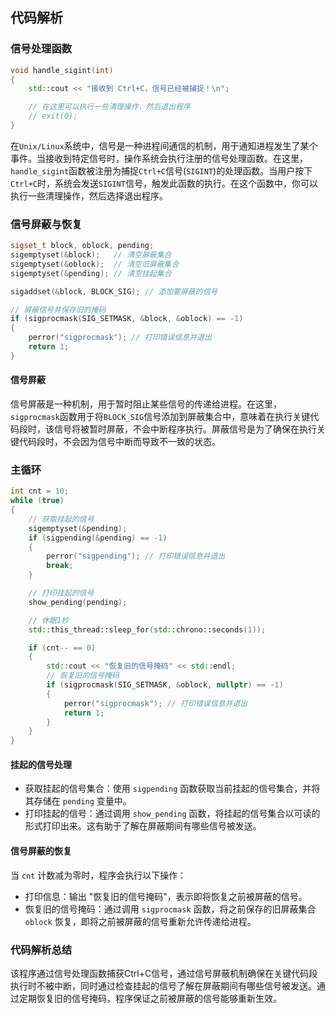 ## 代码解析

### 信号处理函数

```cpp
void handle_sigint(int)
{
    std::cout << "接收到 Ctrl+C，信号已经被捕捉！\n";

    // 在这里可以执行一些清理操作，然后退出程序
    // exit(0);
}
```

在`Unix/Linux`系统中，信号是一种进程间通信的机制，用于通知进程发生了某个事件。当接收到特定信号时，操作系统会执行注册的信号处理函数。在这里，`handle_sigint`函数被注册为捕捉`Ctrl+C`信号(`SIGINT`)的处理函数。当用户按下`Ctrl+C`时，系统会发送`SIGINT`信号，触发此函数的执行。在这个函数中，你可以执行一些清理操作，然后选择退出程序。

### 信号屏蔽与恢复

```cpp
sigset_t block, oblock, pending;
sigemptyset(&block);   // 清空屏蔽集合
sigemptyset(&oblock);  // 清空旧屏蔽集合
sigemptyset(&pending); // 清空挂起集合

sigaddset(&block, BLOCK_SIG); // 添加要屏蔽的信号

// 屏蔽信号并保存旧的掩码
if (sigprocmask(SIG_SETMASK, &block, &oblock) == -1)
{
    perror("sigprocmask"); // 打印错误信息并退出
    return 1;
}
```

#### 信号屏蔽

信号屏蔽是一种机制，用于暂时阻止某些信号的传递给进程。在这里，`sigprocmask`函数用于将`BLOCK_SIG`信号添加到屏蔽集合中，意味着在执行关键代码段时，该信号将被暂时屏蔽，不会中断程序执行。屏蔽信号是为了确保在执行关键代码段时，不会因为信号中断而导致不一致的状态。

### 主循环

```cpp
int cnt = 10;
while (true)
{
    // 获取挂起的信号
    sigemptyset(&pending);
    if (sigpending(&pending) == -1)
    {
        perror("sigpending"); // 打印错误信息并退出
        break;
    }

    // 打印挂起的信号
    show_pending(pending);

    // 休眠1秒
    std::this_thread::sleep_for(std::chrono::seconds(1));

    if (cnt-- == 0)
    {
        std::cout << "恢复旧的信号掩码" << std::endl;
        // 恢复旧的信号掩码
        if (sigprocmask(SIG_SETMASK, &oblock, nullptr) == -1)
        {
            perror("sigprocmask"); // 打印错误信息并退出
            return 1;
        }
    }
}
```

#### 挂起的信号处理

- 获取挂起的信号集合：使用 `sigpending` 函数获取当前挂起的信号集合，并将其存储在 `pending` 变量中。
- 打印挂起的信号：通过调用 `show_pending` 函数，将挂起的信号集合以可读的形式打印出来。这有助于了解在屏蔽期间有哪些信号被发送。

#### 信号屏蔽的恢复

当 `cnt` 计数减为零时，程序会执行以下操作：

- 打印信息：输出 "恢复旧的信号掩码"，表示即将恢复之前被屏蔽的信号。
- 恢复旧的信号掩码：通过调用 `sigprocmask` 函数，将之前保存的旧屏蔽集合 `oblock` 恢复，即将之前被屏蔽的信号重新允许传递给进程。

### 代码解析总结

该程序通过信号处理函数捕获Ctrl+C信号，通过信号屏蔽机制确保在关键代码段执行时不被中断，同时通过检查挂起的信号了解在屏蔽期间有哪些信号被发送。通过定期恢复旧的信号掩码，程序保证之前被屏蔽的信号能够重新生效。